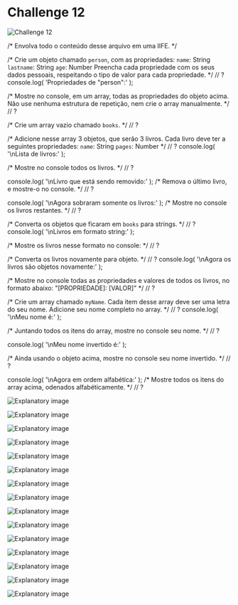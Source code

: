 # Challenge 12

![Challenge 12](https://github.com/Clara-Pacheco/exe-curso-js-ninja/blob/main/images/Curso%20JavaScript%20Ninja%20_%20Udemy%20-%20Google%20Chrome%2005_10_2022%2016_31_05.png)


/*
Envolva todo o conteúdo desse arquivo em uma IIFE.
*/

/*
Crie um objeto chamado `person`, com as propriedades:
    `name`: String
    `lastname`: String
    `age`: Number
Preencha cada propriedade com os seus dados pessoais, respeitando o tipo
de valor para cada propriedade.
*/
// ?
console.log( 'Propriedades de "person":' );

/*
Mostre no console, em um array, todas as propriedades do objeto acima.
Não use nenhuma estrutura de repetição, nem crie o array manualmente.
*/
// ?

/*
Crie um array vazio chamado `books`.
*/
// ?

/*
Adicione nesse array 3 objetos, que serão 3 livros. Cada livro deve ter a
seguintes propriedades:
`name`: String
`pages`: Number
*/
// ?
console.log( '\nLista de livros:' );

/*
Mostre no console todos os livros.
*/
// ?

console.log( '\nLivro que está sendo removido:' );
/*
Remova o último livro, e mostre-o no console.
*/
// ?

console.log( '\nAgora sobraram somente os livros:' );
/*
Mostre no console os livros restantes.
*/
// ?

/*
Converta os objetos que ficaram em `books` para strings.
*/
// ?
console.log( '\nLivros em formato string:' );

/*
Mostre os livros nesse formato no console:
*/
// ?

/*
Converta os livros novamente para objeto.
*/
// ?
console.log( '\nAgora os livros são objetos novamente:' );

/*
Mostre no console todas as propriedades e valores de todos os livros,
no formato abaixo:
    "[PROPRIEDADE]: [VALOR]"
*/
// ?

/*
Crie um array chamado `myName`. Cada item desse array deve ser uma letra do
seu nome. Adicione seu nome completo no array.
*/
// ?
console.log( '\nMeu nome é:' );

/*
Juntando todos os itens do array, mostre no console seu nome.
*/
// ?

console.log( '\nMeu nome invertido é:' );

/*
Ainda usando o objeto acima, mostre no console seu nome invertido.
*/
// ?

console.log( '\nAgora em ordem alfabética:' );
/*
Mostre todos os itens do array acima, odenados alfabéticamente.
*/
// ?

![Explanatory image](https://github.com/Clara-Pacheco/exe-curso-js-ninja/blob/main/SECAO%2012%20-%20AULA%2012/1.png)

![Explanatory image](https://github.com/Clara-Pacheco/exe-curso-js-ninja/blob/main/SECAO%2012%20-%20AULA%2012/2.png)

![Explanatory image](https://github.com/Clara-Pacheco/exe-curso-js-ninja/blob/main/SECAO%2012%20-%20AULA%2012/3.png)

![Explanatory image](https://github.com/Clara-Pacheco/exe-curso-js-ninja/blob/main/SECAO%2012%20-%20AULA%2012/4.png)

![Explanatory image](https://github.com/Clara-Pacheco/exe-curso-js-ninja/blob/main/SECAO%2012%20-%20AULA%2012/5.png)

![Explanatory image](https://github.com/Clara-Pacheco/exe-curso-js-ninja/blob/main/SECAO%2012%20-%20AULA%2012/6.png)

![Explanatory image](https://github.com/Clara-Pacheco/exe-curso-js-ninja/blob/main/SECAO%2012%20-%20AULA%2012/7.png)

![Explanatory image](https://github.com/Clara-Pacheco/exe-curso-js-ninja/blob/main/SECAO%2012%20-%20AULA%2012/9.png)

![Explanatory image](https://github.com/Clara-Pacheco/exe-curso-js-ninja/blob/main/SECAO%2012%20-%20AULA%2012/10.png)

![Explanatory image](https://github.com/Clara-Pacheco/exe-curso-js-ninja/blob/main/SECAO%2012%20-%20AULA%2012/11.png)

![Explanatory image](https://github.com/Clara-Pacheco/exe-curso-js-ninja/blob/main/SECAO%2012%20-%20AULA%2012/12.png)

![Explanatory image](https://github.com/Clara-Pacheco/exe-curso-js-ninja/blob/main/SECAO%2012%20-%20AULA%2012/13.png)

![Explanatory image](https://github.com/Clara-Pacheco/exe-curso-js-ninja/blob/main/SECAO%2012%20-%20AULA%2012/14.png)

![Explanatory image](https://github.com/Clara-Pacheco/exe-curso-js-ninja/blob/main/SECAO%2012%20-%20AULA%2012/15.png)

![Explanatory image](https://github.com/Clara-Pacheco/exe-curso-js-ninja/blob/main/SECAO%2012%20-%20AULA%2012/16.png)

